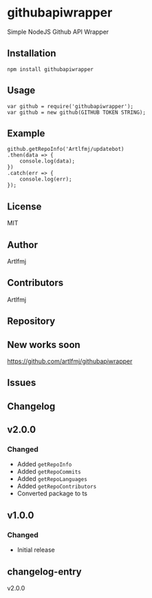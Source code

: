 # githubapiwrapper
 Simple NodeJS Github API Wrapper

## Installation
```
npm install githubapiwrapper
```

## Usage
```
var github = require('githubapiwrapper');
var github = new github(GITHUB TOKEN STRING);
```

## Example
```
github.getRepoInfo('Artlfmj/updatebot)
.then(data => {
    console.log(data);
})
.catch(err => {
    console.log(err);
});
```

## License
MIT

## Author
Artlfmj

## Contributors
Artlfmj

## Repository

## New works soon
https://github.com/artlfmj/githubapiwrapper

## Issues

## Changelog
## v2.0.0
### Changed
- Added `getRepoInfo`
- Added `getRepoCommits`
- Added `getRepoLanguages`
- Added `getRepoContributors`
- Converted package to ts

## v1.0.0
### Changed
- Initial release

## changelog-entry
v2.0.0

